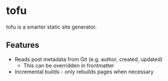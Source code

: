# tofu
tofu is a smarter static site generator.

## Features
- Reads post metadata from Git (e.g. author, created, updated)
    - This can be overridden in frontmatter
- Incremental builds - only rebuilds pages when necessary
